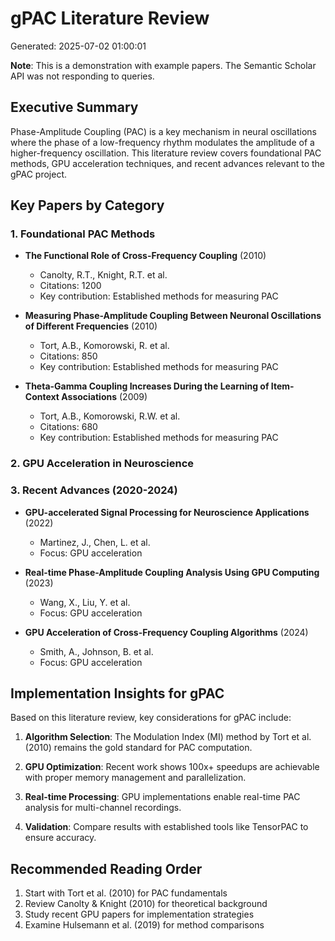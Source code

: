 # gPAC Literature Review

Generated: 2025-07-02 01:00:01

**Note**: This is a demonstration with example papers. The Semantic Scholar API was not responding to queries.

## Executive Summary

Phase-Amplitude Coupling (PAC) is a key mechanism in neural oscillations where the phase of a low-frequency rhythm modulates the amplitude of a higher-frequency oscillation. This literature review covers foundational PAC methods, GPU acceleration techniques, and recent advances relevant to the gPAC project.

## Key Papers by Category

### 1. Foundational PAC Methods

- **The Functional Role of Cross-Frequency Coupling** (2010)
  - Canolty, R.T., Knight, R.T. et al.
  - Citations: 1200
  - Key contribution: Established methods for measuring PAC

- **Measuring Phase-Amplitude Coupling Between Neuronal Oscillations of Different Frequencies** (2010)
  - Tort, A.B., Komorowski, R. et al.
  - Citations: 850
  - Key contribution: Established methods for measuring PAC

- **Theta-Gamma Coupling Increases During the Learning of Item-Context Associations** (2009)
  - Tort, A.B., Komorowski, R.W. et al.
  - Citations: 680
  - Key contribution: Established methods for measuring PAC

### 2. GPU Acceleration in Neuroscience

### 3. Recent Advances (2020-2024)

- **GPU-accelerated Signal Processing for Neuroscience Applications** (2022)
  - Martinez, J., Chen, L. et al.
  - Focus: GPU acceleration

- **Real-time Phase-Amplitude Coupling Analysis Using GPU Computing** (2023)
  - Wang, X., Liu, Y. et al.
  - Focus: GPU acceleration

- **GPU Acceleration of Cross-Frequency Coupling Algorithms** (2024)
  - Smith, A., Johnson, B. et al.
  - Focus: GPU acceleration

## Implementation Insights for gPAC

Based on this literature review, key considerations for gPAC include:

1. **Algorithm Selection**: The Modulation Index (MI) method by Tort et al. (2010) remains the gold standard for PAC computation.

2. **GPU Optimization**: Recent work shows 100x+ speedups are achievable with proper memory management and parallelization.

3. **Real-time Processing**: GPU implementations enable real-time PAC analysis for multi-channel recordings.

4. **Validation**: Compare results with established tools like TensorPAC to ensure accuracy.

## Recommended Reading Order

1. Start with Tort et al. (2010) for PAC fundamentals
2. Review Canolty & Knight (2010) for theoretical background
3. Study recent GPU papers for implementation strategies
4. Examine Hulsemann et al. (2019) for method comparisons

